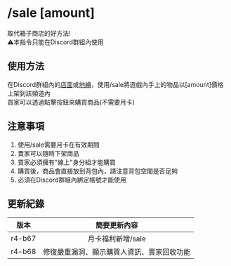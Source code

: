 # /sale [amount]

取代箱子商店的好方法!  
⚠️本指令只能在Discord群組內使用  

## 使用方法

在Discord群組內的[店面](https://discord.com/channels/1278590147193081947/1379683775562383420)或[地繪](https://discord.com/channels/1278590147193081947/1379684060565213316)，使用/sale將遊戲內手上的物品以[amount]價格上架到該頻道內  
買家可以透過點擊按鈕來購買商品(不需要月卡)  

## 注意事項

1. 使用/sale需要月卡在有效期間
2. 賣家可以隨時下架商品
3. 買家必須擁有"線上"身分組才能購買
4. 購買後，商品會直接放到背包內，請注意背包空間是否足夠
5. 必須在Discord群組內綁定帳號才能使用

## 更新紀錄

|版本|簡要更新內容|
|:---:|:---:|
|r4-b67|月卡福利新增/sale|
|r4-b68|修復嚴重漏洞、顯示購買人資訊、賣家回收功能|
